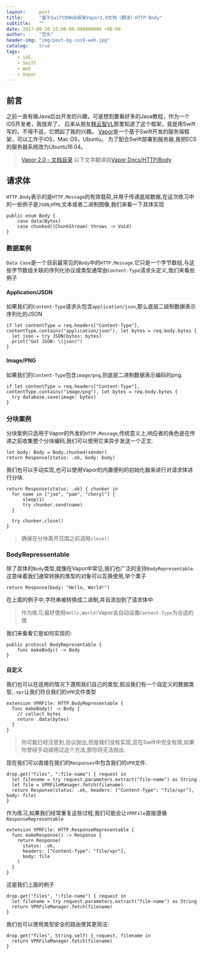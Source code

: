 ```yaml
---
layout:     post
title:      "基于Swift的Web框架Vapor2.0文档（翻译）HTTP-Body"
subtitle:   ""
date: 2017-08-20 12:00:00.000000000 +08:00
author:     "范东"
header-img: "img/post-bg-ios9-web.jpg"
catalog:    true
tags:
    - iOS
    - Swift
    - Web
    - Vapor
---
```

## 前言
之前一直有做Java后台开发的兴趣，可是想到要看好多的Java教程，作为一个iOS开发者，我放弃了，
后来从朋友[韩云智VL](http://www.jianshu.com/u/92f7630a351b)那里知道了这个框架，竟是用Swift写的，不得不说，它燃起了我的兴趣。
[Vapor](http://vapor.codes)是一个基于Swift开发的服务端框架，可以工作于iOS，Mac OS，Ubuntu。
为了配合Swift部署到服务器,我把ECS的服务器系统改为Ubuntu16.04。
> [Vapor 2.0 - 文档目录](https://github.com/fandongtongxue/VaporDoc/blob/master/README.md)
> 以下文字翻译自[Vapor Docs/HTTP/Body](https://docs.vapor.codes/2.0/http/body/)

## 请求体
`HTTP.Body`表示的是`HTTP.Message`的有效载荷,并用于传递底层数据,在这次练习中的一些例子是`JSON`,`HTML`文本或者二进制图像,我们来看一下具体实现

```
public enum Body {
    case data(Bytes)
    case chunked((ChunkStream) throws -> Void)
}
```
### 数据案例
`Data Case`是一个目前最常见的`Body`中的`HTTP.Message`.它只是一个字节数组,与这些字节数组关联的序列化协议或类型通常由`Content-Type`请求头定义,我们来看些例子
#### Application/JSON
如果我们的`Content-Type`请求头包含`application/json`,那么底层二级制数据表示序列化的JSON

```
if let contentType = req.headers["Content-Type"], contentType.contains("application/json"), let bytes = req.body.bytes {
  let json = try JSON(bytes: bytes)
  print("Got JSON: \(json)")
}
```
#### Image/PNG
如果我们的`Content-Type`包含`image/png`,则底层二进制数据表示编码的png.

```
if let contentType = req.headers["Content-Type"], contentType.contains("image/png"), let bytes = req.body.bytes {
  try database.save(image: bytes)
}
```
### 分块案例
分块案例只适用于Vapor的外发的`HTTP.Message`,传统意义上,响应者的角色是在传递之前收集整个分块编码,我们可以使用它来异步发送一个正文.

```
let body: Body = Body.chunked(sender)
return Response(status: .ok, body: body)
```
我们也可以手动实现,也可以使用Vapor的内置便利的初始化器来进行对请求体进行分块.

```
return Response(status: .ok) { chunker in
  for name in ["joe", "pam", "cheryl"] {
      sleep(1)
      try chunker.send(name)
  }

  try chunker.close()
}
```
>确保在分块离开范围之前调用`close()`

### BodyRepressentable

除了具体的`Body`类型,就像在Vapor中常见,我们也广泛的支持`BodyRepresentable`.这意味着我们通常转换的类型的对象可以互换使用,举个栗子

```
return Response(body: "Hello, World!")
```
在上面的例子中,字符串被转换成二进制,并且添加到了请求体中
>作为练习,最好使用`Hello,World!`Vapor会自动设置`Content-Type`为合适的值

我们来看看它是如何实现的:

```
public protocol BodyRepresentable {
    func makeBody() -> Body
}
```
#### 自定义
我们也可以在适用的情况下遵照我们自己的类型,假设我们有一个自定义的数据类型,`.vpr`让我们符合我们的`VPR`文件类型

```
extension VPRFile: HTTP.BodyRepresentable {
  func makeBody() -> Body {
    // collect bytes
    return .data(bytes)
  }
}
```
>你可能已经注意到,协议抛出,但是我们没有实现,这在Swift中完全有效,如果你曾经手动调用过这个方法,那你将无法抛出.

现在我们可以直接在我们的`Responses`中包含我们的`VPR`文件.

```
drop.get("files", ":file-name") { request in
  let filename = try request.parameters.extract("file-name") as String
  let file = VPRFileManager.fetch(filename)
  return Response(status: .ok, headers: ["Content-Type": "file/vpr"], body: file)
}
```
作为练习,如果我们经常重复这些过程,我们可能会让`VPRFile`直接遵循`ResponseRepresentable`

```
extension VPRFile: HTTP.ResponseRepresentable {
  func makeResponse() -> Response {
    return Response(
      status: .ok,
      headers: ["Content-Type": "file/vpr"],
      body: file
    )
  }
}
```
这是我们上面的例子

```
drop.get("files", ":file-name") { request in
  let filename = try request.parameters.extract("file-name") as String
  return VPRFileManager.fetch(filename)
}
```
我们也可以使用类型安全的路由使其更简洁:

```
drop.get("files", String.self) { request, filename in
  return VPRFileManager.fetch(filename)
}
```
